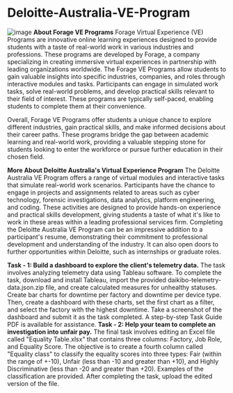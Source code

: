 # Deloitte-Australia-VE-Program
![image](https://github.com/user-attachments/assets/2193548a-cec6-4c24-88d0-050cb9d8250a)
**About Forage VE Programs**
Forage Virtual Experience (VE) Programs are innovative online learning experiences designed to provide students with a taste of real-world work in various industries and professions. These programs are developed by Forage, a company specializing in creating immersive virtual experiences in partnership with leading organizations worldwide. The Forage VE Programs allow students to gain valuable insights into specific industries, companies, and roles through interactive modules and tasks. Participants can engage in simulated work tasks, solve real-world problems, and develop practical skills relevant to their field of interest. These programs are typically self-paced, enabling students to complete them at their convenience.

Overall, Forage VE Programs offer students a unique chance to explore different industries, gain practical skills, and make informed decisions about their career paths. These programs bridge the gap between academic learning and real-world work, providing a valuable stepping stone for students looking to enter the workforce or pursue further education in their chosen field.

**More About Deloitte Australia's Virtual Experience Program**
The Deloitte Australia VE Program offers a range of virtual modules and interactive tasks that simulate real-world work scenarios. Participants have the chance to engage in projects and assignments related to areas such as cyber technology, forensic investigations, data analytics, platform engineering, and coding. These activities are designed to provide hands-on experience and practical skills development, giving students a taste of what it's like to work in these areas within a leading professional services firm. Completing the Deloitte Australia VE Program can be an impressive addition to a participant's resume, demonstrating their commitment to professional development and understanding of the industry. It can also open doors to further opportunities within Deloitte, such as internships or graduate roles.

**Task - 1: Build a dashboard to explore the client's telemetry data.**
The task involves analyzing telemetry data using Tableau software. To complete the task, download and install Tableau, import the provided daikibo-telemetry-data.json.zip file, and create calculated measures for unhealthy statuses. Create bar charts for downtime per factory and downtime per device type. Then, create a dashboard with these charts, set the first chart as a filter, and select the factory with the highest downtime. Take a screenshot of the dashboard and submit it as the task completed. A step-by-step Task Guide PDF is available for assistance.
**Task - 2: Help your team to complete an investigation into unfair pay.**
The final task involves editing an Excel file called "Equality Table.xlsx" that contains three columns: Factory, Job Role, and Equality Score. The objective is to create a fourth column called "Equality class" to classify the equality scores into three types: Fair (within the range of +-10), Unfair (less than -10 and greater than +10), and Highly Discriminative (less than -20 and greater than +20). Examples of the classification are provided. After completing the task, upload the edited version of the file.
